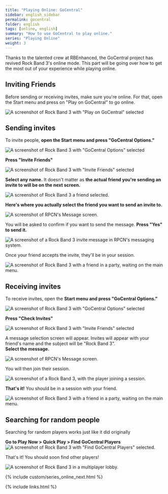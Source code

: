 ```yaml
---
title: "Playing Online: GoCentral"
sidebar: english_sidebar
permalink: gocentral
folder: english
tags: [online, english]
summary: "How to use GoCentral to play online."
series: "Playing Online"
weight: 3
---
```


Thanks to the talented crew at RBEnhanced, the GoCentral project has revived Rock Band 3's online mode. This part will be going over how to get the most out of your experience while playing online.

## Inviting Friends

Before sending or receiving invites, make sure you're online. For that, open the Start menu and press on "Play on GoCentral" to go online.

![A screenshot of Rock Band 3 with "Play on GoCentral" selected](https://carlmylo.github.io/docu-rpcs3/images/online/gocentral.png "Play on GoCentral")

## Sending invites

To invite people, **open the Start menu and press "GoCentral Options."**

![A screenshot of Rock Band 3 with "GoCentral Options" selected](https://carlmylo.github.io/docu-rpcs3/images/online/gooptions.png "GoCentral Options")

**Press "Invite Friends"**

![A screenshot of Rock Band 3 with "Invite Friends" selected](https://carlmylo.github.io/docu-rpcs3/images/online/invite.png "Invite Friends")

**Select any name.** It doesn't matter as **the actual friend you're sending an invite to will be on the next screen.**

![A screenshot of Rock Band 3 a friend selected.](https://carlmylo.github.io/docu-rpcs3/images/online/invfriends.png "Invite Friends")

**Here's where you actually select the friend you want to send an invite to.**

![A screenshot of RPCN's Message screen.](https://carlmylo.github.io/docu-rpcs3/images/online/invrpcnlist.png "Select Message To Send")

You will be asked to confirm if you want to send the message. **Press "Yes" to send it.**

![A screenshot of a Rock Band 3 invite message in RPCN's messaging system.](https://carlmylo.github.io/docu-rpcs3/images/online/invitemsg.png "Send message to friend?")

Once your friend accepts the invite, they'll be in your session.

![A screenshot of Rock Band 3 with a friend in a party, waiting on the main menu.](https://carlmylo.github.io/docu-rpcs3/images/online/rb3joined.png "Rock Band 3: Main Menu with two players")


## Receiving invites

To receive invites, open the **Start menu and press "GoCentral Options."**

![A screenshot of Rock Band 3 with "GoCentral Options" selected](https://carlmylo.github.io/docu-rpcs3/images/online/gooptions.png "GoCentral Options")

**Press "Check Invites"**

![A screenshot of Rock Band 3 with "Invite Friends" selected](https://carlmylo.github.io/docu-rpcs3/images/online/invcheck.png "Check Invites")

A message selection screen will appear. Invites will appear with your friend's name and the subject will be "Rock Band 3".  
**Select the message.**

![A screenshot of RPCN's Message screen.](https://carlmylo.github.io/docu-rpcs3/images/online/invmsg.png "Select Message")

You will then join their session.

![A screenshot of a Rock Band 3, with the player joining a session.](https://carlmylo.github.io/docu-rpcs3/images/online/invjoin.png "Rock Band 3: Joining Session")

**That's it!** You should be in a session with your friend.

![A screenshot of Rock Band 3 with a friend in a party, waiting on the main menu.](https://carlmylo.github.io/docu-rpcs3/images/online/rb3joined.png "Rock Band 3: Main Menu with two players")

## Searching for random people

Searching for random players works just like it did originally

**Go to Play Now > Quick Play > Find GoCentral Players**
![A screenshot of Rock Band 3 with "Find GoCentral Players" selected.](https://carlmylo.github.io/docu-rpcs3/images/online/findgocentralplayers.png "Find GoCentral Players")

That's it! You should soon find other players!

![A screenshot of Rock Band 3 in a multiplayer lobby.](https://carlmylo.github.io/docu-rpcs3/images/online/hostlobby.png "Finding GoCentral Players")

{% include custom/series_online_next.html %}

{% include links.html %}